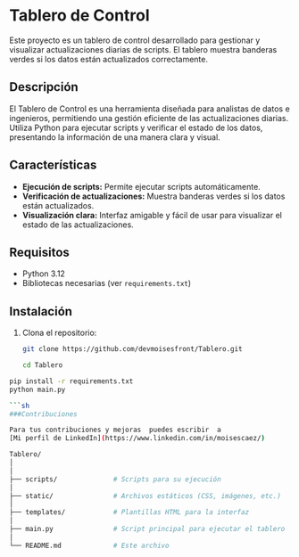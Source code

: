 # Tablero de Control

Este proyecto es un tablero de control desarrollado para gestionar y visualizar actualizaciones diarias de scripts. El tablero muestra banderas verdes si los datos están actualizados correctamente.

## Descripción

El Tablero de Control es una herramienta diseñada para analistas de datos e ingenieros, permitiendo una gestión eficiente de las actualizaciones diarias. Utiliza Python para ejecutar scripts y verificar el estado de los datos, presentando la información de una manera clara y visual.

## Características

- **Ejecución de scripts:** Permite ejecutar scripts automáticamente.
- **Verificación de actualizaciones:** Muestra banderas verdes si los datos están actualizados.
- **Visualización clara:** Interfaz amigable y fácil de usar para visualizar el estado de las actualizaciones.

## Requisitos

- Python 3.12
- Bibliotecas necesarias (ver `requirements.txt`)

## Instalación

1. Clona el repositorio:
   ```sh
   git clone https://github.com/devmoisesfront/Tablero.git

   cd Tablero

 ```sh
pip install -r requirements.txt
python main.py

 ```sh
###Contribuciones

Para tus contribuciones y mejoras  puedes escribir  a
[Mi perfil de LinkedIn](https://www.linkedin.com/in/moisescaez/)

Tablero/
│
│
├── scripts/              # Scripts para su ejecución 
│
├── static/               # Archivos estáticos (CSS, imágenes, etc.)
│
├── templates/            # Plantillas HTML para la interfaz
│
├── main.py               # Script principal para ejecutar el tablero
│
└── README.md             # Este archivo

